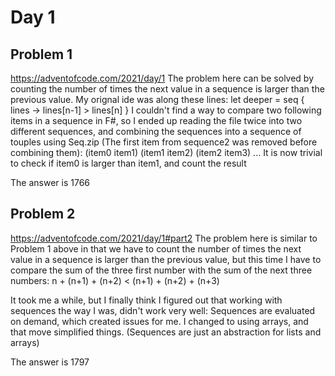 # Day 1

## Problem 1
https://adventofcode.com/2021/day/1
The problem here can be solved by counting the number of times the next value in a sequence is larger than the previous value.
My orignal ide was along these lines:
    let deeper = seq { lines -> lines[n-1] > lines[n] }
I couldn't find a way to compare two following items in a sequence in F#, so I ended up reading the file twice into
two different sequences, and combining the sequences into a sequence of touples using Seq.zip 
(The first item from sequence2 was removed before combining them):
    (item0 item1)
    (item1 item2)
    (item2 item3)
    ...
It is now trivial to check if item0 is larger than item1, and count the result

The answer is 1766

## Problem 2
https://adventofcode.com/2021/day/1#part2
The problem here is similar to Problem 1 above in that we have to count the number of times the next value in a sequence
is larger than the previous value, but this time I have to compare the sum of the three first number with the sum of the next
three numbers: 
    n + (n+1) + (n+2) < (n+1) + (n+2) + (n+3)

It took me a while, but I finally think I figured out that working with sequences the way I was, 
didn't work very well: Sequences are evaluated on demand, which created issues for me. I changed to 
using arrays, and that move simplified things. (Sequences are just an abstraction for lists and arrays)


The answer is 1797